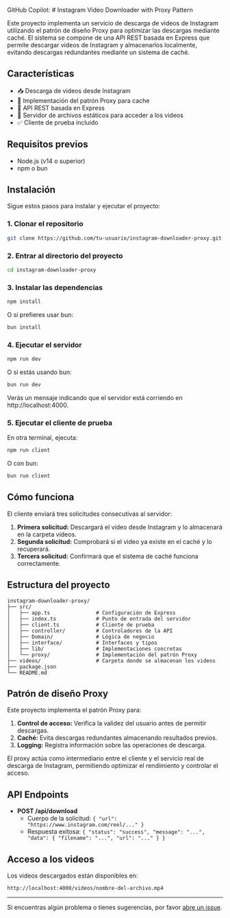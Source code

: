 GitHub Copilot: # Instagram Video Downloader with Proxy Pattern

Este proyecto implementa un servicio de descarga de videos de Instagram utilizando el patrón de diseño Proxy para optimizar las descargas mediante caché. El sistema se compone de una API REST basada en Express que permite descargar videos de Instagram y almacenarlos localmente, evitando descargas redundantes mediante un sistema de caché.

## Características

- 📥 Descarga de videos desde Instagram
- 🔄 Implementación del patrón Proxy para cache
- 🚀 API REST basada en Express
- 📁 Servidor de archivos estáticos para acceder a los videos
- ✅ Cliente de prueba incluido

## Requisitos previos

- Node.js (v14 o superior)
- npm o bun

## Instalación

Sigue estos pasos para instalar y ejecutar el proyecto:

### 1. Clonar el repositorio

```bash
git clone https://github.com/tu-usuario/instagram-downloader-proxy.git
```

### 2. Entrar al directorio del proyecto

```bash
cd instagram-downloader-proxy
```

### 3. Instalar las dependencias

```bash
npm install
```

O si prefieres usar bun:

```bash
bun install
```

### 4. Ejecutar el servidor

```bash
npm run dev
```

O si estás usando bun:

```bash
bun run dev
```

Verás un mensaje indicando que el servidor está corriendo en http://localhost:4000.

### 5. Ejecutar el cliente de prueba

En otra terminal, ejecuta:

```bash
npm run client
```

O con bun:

```bash
bun run client
```

## Cómo funciona

El cliente enviará tres solicitudes consecutivas al servidor:

1. **Primera solicitud:** Descargará el video desde Instagram y lo almacenará en la carpeta videos.
2. **Segunda solicitud:** Comprobará si el video ya existe en el caché y lo recuperará.
3. **Tercera solicitud:** Confirmará que el sistema de caché funciona correctamente.

## Estructura del proyecto

```
instagram-downloader-proxy/
├── src/
│   ├── app.ts               # Configuración de Express
│   ├── index.ts             # Punto de entrada del servidor
│   ├── client.ts            # Cliente de prueba
│   ├── controller/          # Controladores de la API
│   ├── Domain/              # Lógica de negocio
│   ├── interface/           # Interfaces y tipos
│   ├── lib/                 # Implementaciones concretas
│   └── proxy/               # Implementación del patrón Proxy
├── videos/                  # Carpeta donde se almacenan los videos
├── package.json
└── README.md
```

## Patrón de diseño Proxy

Este proyecto implementa el patrón Proxy para:

1. **Control de acceso:** Verifica la validez del usuario antes de permitir descargas.
2. **Caché:** Evita descargas redundantes almacenando resultados previos.
3. **Logging:** Registra información sobre las operaciones de descarga.

El proxy actúa como intermediario entre el cliente y el servicio real de descarga de Instagram, permitiendo optimizar el rendimiento y controlar el acceso.

## API Endpoints

- **POST /api/download**
  - Cuerpo de la solicitud: `{ "url": "https://www.instagram.com/reel/..." }`
  - Respuesta exitosa: `{ "status": "success", "message": "...", "data": { "filename": "...", "url": "..." } }`

## Acceso a los videos

Los videos descargados están disponibles en:

```
http://localhost:4000/videos/nombre-del-archivo.mp4
```

---

Si encuentras algún problema o tienes sugerencias, por favor [abre un issue](https://github.com/tu-usuario/instagram-downloader-proxy/issues).
